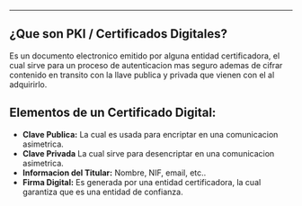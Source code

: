 
---
## ¿Que son PKI / Certificados Digitales?

Es un documento electronico emitido por alguna entidad certificadora, el cual sirve para un proceso de autenticacion mas seguro ademas de cifrar contenido en transito con la llave publica y privada que vienen con el al adquirirlo.

## Elementos de un Certificado Digital:

- **Clave Publica:** La cual es usada para encriptar en una comunicacion asimetrica.
- **Clave Privada** La cual sirve para desencriptar en una comunicacion asimetrica.
- **Informacion del Titular:** Nombre, NIF, email, etc..
- **Firma Digital:** Es generada por una entidad certificadora, la cual garantiza que es una entidad de confianza.



